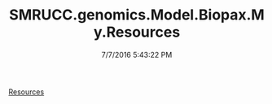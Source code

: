 ﻿---
title: SMRUCC.genomics.Model.Biopax.My.Resources
date: 7/7/2016 5:43:22 PM
---

[Resources](T-SMRUCC.genomics.Model.Biopax.My.Resources.Resources.html)
